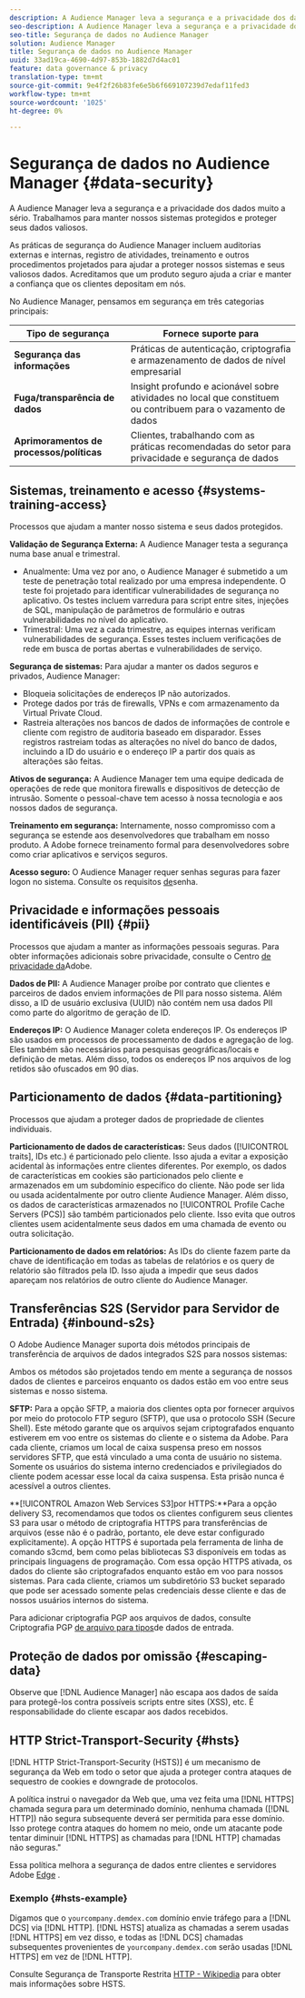 ```yaml
---
description: A Audience Manager leva a segurança e a privacidade dos dados muito a sério. Trabalhamos para manter nossos sistemas protegidos e proteger seus dados valiosos.
seo-description: A Audience Manager leva a segurança e a privacidade dos dados muito a sério. Trabalhamos para manter nossos sistemas protegidos e proteger seus dados valiosos.
seo-title: Segurança de dados no Audience Manager
solution: Audience Manager
title: Segurança de dados no Audience Manager
uuid: 33ad19ca-4690-4d97-853b-1882d7d4ac01
feature: data governance & privacy
translation-type: tm+mt
source-git-commit: 9e4f2f26b83fe6e5b6f669107239d7edaf11fed3
workflow-type: tm+mt
source-wordcount: '1025'
ht-degree: 0%

---
```



# Segurança de dados no Audience Manager {#data-security}

A Audience Manager leva a segurança e a privacidade dos dados muito a sério. Trabalhamos para manter nossos sistemas protegidos e proteger seus dados valiosos.

As práticas de segurança do Audience Manager incluem auditorias externas e internas, registro de atividades, treinamento e outros procedimentos projetados para ajudar a proteger nossos sistemas e seus valiosos dados. Acreditamos que um produto seguro ajuda a criar e manter a confiança que os clientes depositam em nós.

No Audience Manager, pensamos em segurança em três categorias principais:

| Tipo de segurança | Fornece suporte para |
|---|---|
| **Segurança das informações** | Práticas de autenticação, criptografia e armazenamento de dados de nível empresarial |
| **Fuga/transparência de dados** | Insight profundo e acionável sobre atividades no local que constituem ou contribuem para o vazamento de dados |
| **Aprimoramentos de processos/políticas** | Clientes, trabalhando com as práticas recomendadas do setor para privacidade e segurança de dados |

## Sistemas, treinamento e acesso {#systems-training-access}

Processos que ajudam a manter nosso sistema e seus dados protegidos.

**Validação de Segurança Externa:**  A Audience Manager testa a segurança numa base anual e trimestral.

* Anualmente: Uma vez por ano, o Audience Manager é submetido a um teste de penetração total realizado por uma empresa independente. O teste foi projetado para identificar vulnerabilidades de segurança no aplicativo. Os testes incluem varredura para script entre sites, injeções de SQL, manipulação de parâmetros de formulário e outras vulnerabilidades no nível do aplicativo.
* Trimestral: Uma vez a cada trimestre, as equipes internas verificam vulnerabilidades de segurança. Esses testes incluem verificações de rede em busca de portas abertas e vulnerabilidades de serviço.

**Segurança de sistemas:**  Para ajudar a manter os dados seguros e privados, Audience Manager:

* Bloqueia solicitações de endereços IP não autorizados.
* Protege dados por trás de firewalls, VPNs e com armazenamento da Virtual Private Cloud.
* Rastreia alterações nos bancos de dados de informações de controle e cliente com registro de auditoria baseado em disparador. Esses registros rastreiam todas as alterações no nível do banco de dados, incluindo a ID do usuário e o endereço IP a partir dos quais as alterações são feitas.

**Ativos de segurança:**  A Audience Manager tem uma equipe dedicada de operações de rede que monitora firewalls e dispositivos de detecção de intrusão. Somente o pessoal-chave tem acesso à nossa tecnologia e aos nossos dados de segurança.

**Treinamento em segurança:**  Internamente, nosso compromisso com a segurança se estende aos desenvolvedores que trabalham em nosso produto. A Adobe fornece treinamento formal para desenvolvedores sobre como criar aplicativos e serviços seguros.

**Acesso seguro:**  O Audience Manager requer senhas seguras para fazer logon no sistema. Consulte os requisitos [de](../../reference/password-requirements.md)senha.

## Privacidade e informações pessoais identificáveis (PII) {#pii}

Processos que ajudam a manter as informações pessoais seguras. Para obter informações adicionais sobre privacidade, consulte o Centro [de privacidade da](https://www.adobe.com/privacy/advertising-services.html)Adobe.

**Dados de PII:**  A Audience Manager proíbe por contrato que clientes e parceiros de dados enviem informações de PII para nosso sistema. Além disso, a ID de usuário exclusiva (UUID) não contém nem usa dados PII como parte do algoritmo de geração de ID.

**Endereços IP:**  O Audience Manager coleta endereços IP. Os endereços IP são usados em processos de processamento de dados e agregação de log. Eles também são necessários para pesquisas geográficas/locais e definição de metas. Além disso, todos os endereços IP nos arquivos de log retidos são ofuscados em 90 dias.

## Particionamento de dados {#data-partitioning}

Processos que ajudam a proteger dados de propriedade de clientes individuais.

**Particionamento de dados de características:**  Seus dados ([!UICONTROL traits], IDs etc.) é particionado pelo cliente. Isso ajuda a evitar a exposição acidental às informações entre clientes diferentes. Por exemplo, os dados de características em cookies são particionados pelo cliente e armazenados em um subdomínio específico do cliente. Não pode ser lida ou usada acidentalmente por outro cliente Audience Manager. Além disso, os dados de características armazenados no [!UICONTROL Profile Cache Servers (PCS)] são também particionados pelo cliente. Isso evita que outros clientes usem acidentalmente seus dados em uma chamada de evento ou outra solicitação.

**Particionamento de dados em relatórios:**  As IDs do cliente fazem parte da chave de identificação em todas as tabelas de relatórios e os query de relatório são filtrados pela ID. Isso ajuda a impedir que seus dados apareçam nos relatórios de outro cliente do Audience Manager.

## Transferências S2S (Servidor para Servidor de Entrada) {#inbound-s2s}

O Adobe Audience Manager suporta dois métodos principais de transferência de arquivos de dados integrados S2S para nossos sistemas:

Ambos os métodos são projetados tendo em mente a segurança de nossos dados de clientes e parceiros enquanto os dados estão em voo entre seus sistemas e nosso sistema.

**SFTP:** Para a opção SFTP, a maioria dos clientes opta por fornecer arquivos por meio do protocolo FTP seguro (SFTP), que usa o protocolo SSH (Secure Shell). Este método garante que os arquivos sejam criptografados enquanto estiverem em voo entre os sistemas do cliente e o sistema da Adobe. Para cada cliente, criamos um local de caixa suspensa preso em nossos servidores SFTP, que está vinculado a uma conta de usuário no sistema. Somente os usuários do sistema interno credenciados e privilegiados do cliente podem acessar esse local da caixa suspensa. Esta prisão nunca é acessível a outros clientes.

**[!UICONTROL Amazon Web Services S3]por HTTPS:**Para a opção delivery S3, recomendamos que todos os clientes configurem seus clientes S3 para usar o método de criptografia HTTPS para transferências de arquivos (esse não é o padrão, portanto, ele deve estar configurado explicitamente). A opção HTTPS é suportada pela ferramenta de linha de comando s3cmd, bem como pelas bibliotecas S3 disponíveis em todas as principais linguagens de programação. Com essa opção HTTPS ativada, os dados do cliente são criptografados enquanto estão em voo para nossos sistemas. Para cada cliente, criamos um subdiretório S3 bucket separado que pode ser acessado somente pelas credenciais desse cliente e das de nossos usuários internos do sistema.

Para adicionar criptografia PGP aos arquivos de dados, consulte Criptografia PGP [de arquivo para tipos](../../integration/sending-audience-data/batch-data-transfer-explained/inbound-file-encryption.md)de dados de entrada.

## Proteção de dados por omissão {#escaping-data}

Observe que [!DNL Audience Manager] não escapa aos dados de saída para protegê-los contra possíveis scripts entre sites (XSS), etc. É responsabilidade do cliente escapar aos dados recebidos.

## HTTP Strict-Transport-Security {#hsts}

[!DNL HTTP Strict-Transport-Security (HSTS)] é um mecanismo de segurança da Web em todo o setor que ajuda a proteger contra ataques de sequestro de cookies e downgrade de protocolos.

A política instrui o navegador da Web que, uma vez feita uma [!DNL HTTPS] chamada segura para um determinado domínio, nenhuma chamada ([!DNL HTTP]) não segura subsequente deverá ser permitida para esse domínio. Isso protege contra ataques do homem no meio, onde um atacante pode tentar diminuir [!DNL HTTPS] as chamadas para [!DNL HTTP] chamadas não seguras.&quot;

Essa política melhora a segurança de dados entre clientes e servidores Adobe [Edge](../../reference/system-components/components-edge.md) .

### Exemplo {#hsts-example}

Digamos que o `yourcompany.demdex.com` domínio envie tráfego para a [!DNL DCS] via [!DNL HTTP]. [!DNL HSTS] atualiza as chamadas a serem usadas [!DNL HTTPS] em vez disso, e todas as [!DNL DCS] chamadas subsequentes provenientes de `yourcompany.demdex.com` serão usadas [!DNL HTTPS] em vez de [!DNL HTTP].

Consulte Segurança de Transporte Restrita [HTTP - Wikipedia](https://en.wikipedia.org/wiki/HTTP_Strict_Transport_Security) para obter mais informações sobre HSTS.
